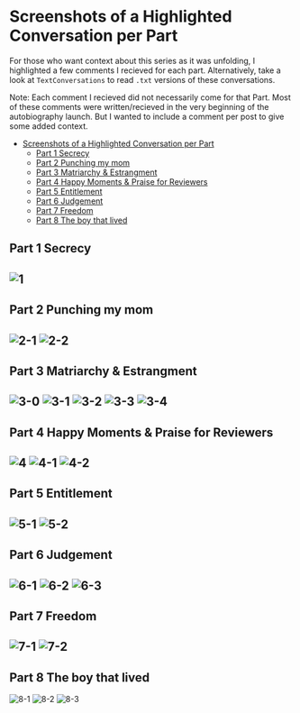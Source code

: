 # Screenshots of a Highlighted Conversation per Part
For those who want context about this series as it was unfolding, I highlighted a few comments I recieved for each part. Alternatively, take a look at `TextConversations` to read `.txt` versions of these conversations.

Note: Each comment I recieved did not necessarily come for that Part. Most of these comments were written/recieved in the very beginning of the autobiography launch. But I wanted to include a comment per post to give some added context.
<!--ts-->
* [Screenshots of a Highlighted Conversation per Part](#screenshot-of-a-highlighted-conversation-per-part)
   * [Part 1 Secrecy](#part-1-secrecy)
   * [Part 2 Punching my mom](#part-2-punching-my-mom)
   * [Part 3 Matriarchy &amp; Estrangment](#part-3-matriarchy--estrangment)
   * [Part 4 Happy Moments &amp; Praise for Reviewers](#part-4-happy-moments--praise-for-reviewers)
   * [Part 5 Entitlement](#part-5-entitlement)
   * [Part 6 Judgement](#part-6-judgement)
   * [Part 7 Freedom](#part-7-freedom)
   * [Part 8 The boy that lived](#part-8-the-boy-that-lived)

<!-- Created by https://github.com/ekalinin/github-markdown-toc -->
<!-- Added by: shohid, at: Mon Oct 24 12:28:53 PM EDT 2022 -->

<!--te-->
## Part 1 Secrecy
![1](./1-secrecy/1-secrecy.png)
---
## Part 2 Punching my mom
![2-1](./2-punch-mom/2-1-abuse-mom.jpg)
![2-2](./2-punch-mom/2-2-abuse-mom.jpg)
---
## Part 3 Matriarchy & Estrangment
![3-0](./3-matriarchy-estrangment/3-0.png)
![3-1](./3-matriarchy-estrangment/3-1-matriarchy-estrangement.png)
![3-2](./3-matriarchy-estrangment/3-2-matriarchy-estrangement.png)
![3-3](./3-matriarchy-estrangment/3-3.png)
![3-4](./3-matriarchy-estrangment/3-4.png)
---
## Part 4 Happy Moments & Praise for Reviewers
![4](./4-happy-moments/4.png)
![4-1](./4-happy-moments/4-1-happy-moments.jpg)
![4-2](./4-happy-moments/4-2-happy-moments.jpg)
---
## Part 5 Entitlement
![5-1](./5-entitlement/5-1.png)
![5-2](./5-entitlement/5-2-1.png)
---
## Part 6 Judgement
![6-1](./6-judgement/6-1.png)
![6-2](./6-judgement/6-2.png)
![6-3](./6-judgement/6-3.png)
---
## Part 7 Freedom
![7-1](./7-freedom/7-1-freedom.png)
![7-2](./7-freedom/7-2-freedom.png)
---
## Part 8 The boy that lived
![8-1](./8-boy-that-lived/8-1.png)
![8-2](./8-boy-that-lived/8-2-boy-that-lived.jpg)
![8-3](./8-boy-that-lived/8-3-boy-that-lived.jpg)
